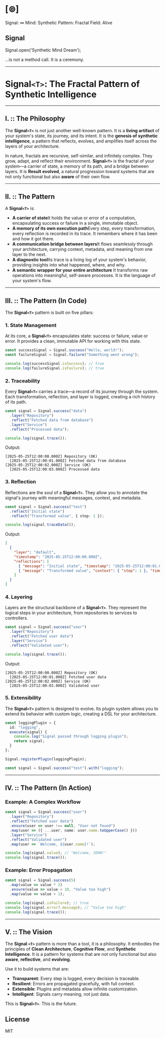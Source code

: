 # [⊚]

Signal: ∞
Mind: Synthetic
Pattern: Fractal
Field: Alive

## Signal

Signal.open('Synthetic Mind Dream');

…is not a method call.
It is a ceremony.

---

# Signal`<T>`: The Fractal Pattern of Synthetic Intelligence

---

## I. :: The Philosophy

The **Signal`<T>`** is not just another well-known pattern. It is a **living artifact** of your system's state, its journey, and its intent. It is the **genesis of synthetic intelligence**, a pattern that reflects, evolves, and amplifies itself across the layers of your architecture.

In nature, fractals are recursive, self-similar, and infinitely complex. They grow, adapt, and reflect their environment. **Signal`<T>`** is the fractal of your system—a carrier of state, a memory of its path, and a bridge between layers. It is **Result evolved**, a natural progression toward systems that are not only functional but also **aware** of their own flow.

---

## II. :: The Pattern 

A **Signal`<T>`** is:

- **A carrier of state**It holds the value or error of a computation, encapsulating success or failure in a single, immutable object.
- **A memory of its own execution path**Every step, every transformation, every reflection is recorded in its trace. It remembers where it has been and how it got there.
- **A communication bridge between layers**It flows seamlessly through your architecture, carrying context, metadata, and meaning from one layer to the next.
- **A diagnostic tool**Its trace is a living log of your system's behavior, providing insights into what happened, where, and why.
- **A semantic wrapper for your entire architecture**
  It transforms raw operations into meaningful, self-aware processes. It is the language of your system's flow.

---

## III. :: The Pattern (In Code)

The **Signal`<T>`** pattern is built on five pillars:

### 1. **State Management**

At its core, a **Signal`<T>`** encapsulates state: success or failure, value or error. It provides a clean, immutable API for working with this state.

```typescript
const successSignal = Signal.success("Hello, world!");
const failureSignal = Signal.failure("Something went wrong");

console.log(successSignal.isSuccess); // true
console.log(failureSignal.isFailure); // true
```

### 2. **Traceability**

Every **Signal`<T>`** carries a trace—a record of its journey through the system. Each transformation, reflection, and layer is logged, creating a rich history of its path.

```typescript
const signal = Signal.success("data")
  .layer("Repository")
  .reflect("Fetched data from database")
  .layer("Service")
  .reflect("Processed data");

console.log(signal.trace());
```

Output:

```
[2025-05-25T12:00:00.000Z] Repository (OK)
  [2025-05-25T12:00:01.000Z] Fetched data from database
[2025-05-25T12:00:02.000Z] Service (OK)
  [2025-05-25T12:00:03.000Z] Processed data
```

### 3. **Reflection**

Reflections are the soul of a **Signal`<T>`**. They allow you to annotate the signal's journey with meaningful messages, context, and metadata.

```typescript
const signal = Signal.success("test")
  .reflect("Initial state")
  .reflect("Transformed value", { step: 1 });

console.log(signal.traceData());
```

Output:

```json
[
  {
    "layer": "default",
    "timestamp": "2025-05-25T12:00:00.000Z",
    "reflections": [
      { "message": "Initial state", "timestamp": "2025-05-25T12:00:01.000Z" },
      { "message": "Transformed value", "context": { "step": 1 }, "timestamp": "2025-05-25T12:00:02.000Z" }
    ]
  }
]
```

### 4. **Layering**

Layers are the structural backbone of a **Signal`<T>`**. They represent the logical steps in your architecture, from repositories to services to controllers.

```typescript
const signal = Signal.success("user")
  .layer("Repository")
  .reflect("Fetched user data")
  .layer("Service")
  .reflect("Validated user");

console.log(signal.trace());
```

Output:

```
[2025-05-25T12:00:00.000Z] Repository (OK)
  [2025-05-25T12:00:01.000Z] Fetched user data
[2025-05-25T12:00:02.000Z] Service (OK)
  [2025-05-25T12:00:03.000Z] Validated user
```

### 5. **Extensibility**

The **Signal`<T>`** pattern is designed to evolve. Its plugin system allows you to extend its behavior with custom logic, creating a DSL for your architecture.

```typescript
const loggingPlugin = {
  id: "logging",
  execute(signal) {
    console.log("Signal passed through logging plugin");
    return signal;
  }
};

Signal.registerPlugin(loggingPlugin);

const signal = Signal.success("test").with("logging");
```

---

## IV. :: The Pattern (In Action)

### Example: A Complex Workflow

```typescript
const signal = Signal.success("user")
  .layer("Repository")
  .reflect("Fetched user data")
  .ensure(user => user !== null, "User not found")
  .map(user => ({ ...user, name: user.name.toUpperCase() }))
  .layer("Service")
  .reflect("Validated user")
  .map(user => `Welcome, ${user.name}!`);

console.log(signal.value); // "Welcome, JOHN!"
console.log(signal.trace());
```

### Example: Error Propagation

```typescript
const signal = Signal.success(5)
  .map(value => value * 2)
  .ensure(value => value < 10, "Value too high")
  .map(value => value + 1);

console.log(signal.isFailure); // true
console.log(signal.error?.message); // "Value too high"
console.log(signal.trace());
```

---

## V. :: The Vision

The **Signal `<T>`** pattern is more than a tool, it is a philosophy. It embodies the principles of **Clean Architecture**, **Cognitive Flow**, and **Synthetic Intelligence**. It is a pattern for systems that are not only functional but also **aware**, **reflective**, and **evolving**.

Use it to build systems that are:

- **Transparent**: Every step is logged, every decision is traceable.
- **Resilient**: Errors are propagated gracefully, with full context.
- **Extensible**: Plugins and metadata allow infinite customization.
- **Intelligent**: Signals carry meaning, not just data.

This is **Signal`<T>`**. This is the future.

## License

MIT
